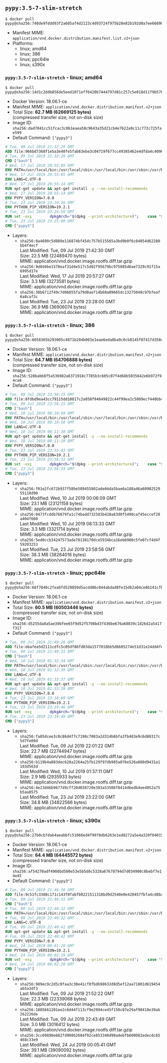 ## `pypy:3.5-7-slim-stretch`

```console
$ docker pull pypy@sha256:740de9fddd93f2a685af4d2123c4d93724f975b28e82b192d0a7ee6689064080
```

-	Manifest MIME: `application/vnd.docker.distribution.manifest.list.v2+json`
-	Platforms:
	-	linux; amd64
	-	linux; 386
	-	linux; ppc64le
	-	linux; s390x

### `pypy:3.5-7-slim-stretch` - linux; amd64

```console
$ docker pull pypy@sha256:14d1c2ddb856de5eed1071eff6420b7444797d81c257c5e018d11f9b576a1d4c
```

-	Docker Version: 18.06.1-ce
-	Manifest MIME: `application/vnd.docker.distribution.manifest.v2+json`
-	Total Size: **62.7 MB (62669125 bytes)**  
	(compressed transfer size, not on-disk size)
-	Image ID: `sha256:dad7041cc51fcac3c0b1eaea58c9643a35d21cb4e7622a9c11c772c725fae599`
-	Default Command: `["pypy3"]`

```dockerfile
# Tue, 09 Jul 2019 21:32:29 GMT
ADD file:966bd7368f1e5a3e40fe5fab63ebe3c04719f677cc49385462e4dfda4c4096fb in / 
# Tue, 09 Jul 2019 21:32:29 GMT
CMD ["bash"]
# Wed, 17 Jul 2019 20:55:05 GMT
ENV PATH=/usr/local/bin:/usr/local/sbin:/usr/local/bin:/usr/sbin:/usr/bin:/sbin:/bin
# Wed, 17 Jul 2019 20:55:05 GMT
ENV LANG=C.UTF-8
# Wed, 17 Jul 2019 20:55:14 GMT
RUN apt-get update && apt-get install -y --no-install-recommends 		ca-certificates 		libexpat1 		libffi6 		libgdbm3 		libsqlite3-0 	&& rm -rf /var/lib/apt/lists/*
# Wed, 17 Jul 2019 20:55:14 GMT
ENV PYPY_VERSION=7.0.0
# Tue, 23 Jul 2019 23:24:16 GMT
ENV PYTHON_PIP_VERSION=19.2.1
# Tue, 23 Jul 2019 23:24:59 GMT
RUN set -ex; 		dpkgArch="$(dpkg --print-architecture)"; 	case "${dpkgArch##*-}" in 		amd64) pypyArch='linux64'; sha256='729e3c54325969c98bd3658c6342b9f5987b96bad1d6def04250a08401b54c4b' ;; 		i386) pypyArch='linux32'; sha256='b8db8fbca9621de8ea8cd7184b322f2dddb2f385e8e5a63dfb75bb3fea4b2e3f' ;; 		ppc64el) pypyArch='ppc64le'; sha256='2912884da05abc2cdf71dd337c3f280095351312c1a1732a52b6878174a0fd02' ;; 		s390x) pypyArch='s390x'; sha256='d588b045cc0d3a75c31fce54c1d181b1206ad9a5dd272fe79160a6268401605f' ;; 		*) echo >&2 "error: current architecture ($dpkgArch) does not have a corresponding PyPy $PYPY_VERSION binary release"; exit 1 ;; 	esac; 		savedAptMark="$(apt-mark showmanual)"; 	apt-get update; 	apt-get install -y --no-install-recommends 		bzip2 		wget 		libncurses5 	; 		wget -O pypy.tar.bz2 "https://bitbucket.org/pypy/pypy/downloads/pypy3.5-v${PYPY_VERSION}-${pypyArch}.tar.bz2" --progress=dot:giga; 	echo "$sha256 *pypy.tar.bz2" | sha256sum -c; 	tar -xjC /usr/local --strip-components=1 -f pypy.tar.bz2; 	find /usr/local/lib-python -depth -type d -a \( -name test -o -name tests \) -exec rm -rf '{}' +; 	rm pypy.tar.bz2; 		pypy3 --version; 		if [ -f /usr/local/lib_pypy/_ssl_build.py ]; then 		apt-get install -y --no-install-recommends gcc libc6-dev libssl-dev; 		cd /usr/local/lib_pypy; 		pypy3 _ssl_build.py; 	fi; 		wget -O get-pip.py 'https://bootstrap.pypa.io/get-pip.py'; 		pypy3 get-pip.py 		--disable-pip-version-check 		--no-cache-dir 		"pip==$PYTHON_PIP_VERSION" 	; 	pip --version; 		rm -f get-pip.py; 		apt-mark auto '.*' > /dev/null; 	[ -z "$savedAptMark" ] || apt-mark manual $savedAptMark > /dev/null; 	find /usr/local -type f -executable -exec ldd '{}' ';' 		| awk '/=>/ { print $(NF-1) }' 		| sort -u 		| xargs -r dpkg-query --search 		| cut -d: -f1 		| sort -u 		| xargs -r apt-mark manual 	; 	apt-get purge -y --auto-remove -o APT::AutoRemove::RecommendsImportant=false; 	rm -rf /var/lib/apt/lists/*; 	pypy3 --version; 	pip --version
# Tue, 23 Jul 2019 23:25:00 GMT
CMD ["pypy3"]
```

-	Layers:
	-	`sha256:0a4690c5d889e116874bf45dc757b515565a3bd9b0f6c04054d62280bb4f4ecf`  
		Last Modified: Tue, 09 Jul 2019 21:42:30 GMT  
		Size: 22.5 MB (22489470 bytes)  
		MIME: application/vnd.docker.image.rootfs.diff.tar.gzip
	-	`sha256:9d0d4be1570eaf31d4e517c5d02f95679bc975085d6ae7329c91f15a6995d17e`  
		Last Modified: Wed, 17 Jul 2019 20:57:27 GMT  
		Size: 3.3 MB (3273581 bytes)  
		MIME: application/vnd.docker.image.rootfs.diff.tar.gzip
	-	`sha256:38b6712f49c7d06855fa79d8ae714b68a09665dc13275048c97bfeaf6a8caf3c`  
		Last Modified: Tue, 23 Jul 2019 23:28:00 GMT  
		Size: 36.9 MB (36906074 bytes)  
		MIME: application/vnd.docker.image.rootfs.diff.tar.gzip

### `pypy:3.5-7-slim-stretch` - linux; 386

```console
$ docker pull pypy@sha256:6058365b293005c4871b204b003e1eae6eda8ba9c0cb8145f0741fd358cfbcce
```

-	Docker Version: 18.06.1-ce
-	Manifest MIME: `application/vnd.docker.distribution.manifest.v2+json`
-	Total Size: **64.7 MB (64706888 bytes)**  
	(compressed transfer size, not on-disk size)
-	Image ID: `sha256:528babb8f5a536982a6371918c7785b3c605c07f4d68b5035642e6b972f94ca8`
-	Default Command: `["pypy3"]`

```dockerfile
# Tue, 09 Jul 2019 23:56:15 GMT
ADD file:8fdbd9ea43cc79115dd10817c2a058f94649822c44f99ea1c5089ecf440bb4cd in / 
# Tue, 09 Jul 2019 23:56:15 GMT
CMD ["bash"]
# Wed, 10 Jul 2019 08:10:58 GMT
ENV PATH=/usr/local/bin:/usr/local/sbin:/usr/local/bin:/usr/sbin:/usr/bin:/sbin:/bin
# Wed, 10 Jul 2019 08:10:58 GMT
ENV LANG=C.UTF-8
# Wed, 10 Jul 2019 08:11:10 GMT
RUN apt-get update && apt-get install -y --no-install-recommends 		ca-certificates 		libexpat1 		libffi6 		libgdbm3 		libsqlite3-0 	&& rm -rf /var/lib/apt/lists/*
# Wed, 10 Jul 2019 08:11:10 GMT
ENV PYPY_VERSION=7.0.0
# Tue, 23 Jul 2019 23:55:43 GMT
ENV PYTHON_PIP_VERSION=19.2.1
# Tue, 23 Jul 2019 23:56:32 GMT
RUN set -ex; 		dpkgArch="$(dpkg --print-architecture)"; 	case "${dpkgArch##*-}" in 		amd64) pypyArch='linux64'; sha256='729e3c54325969c98bd3658c6342b9f5987b96bad1d6def04250a08401b54c4b' ;; 		i386) pypyArch='linux32'; sha256='b8db8fbca9621de8ea8cd7184b322f2dddb2f385e8e5a63dfb75bb3fea4b2e3f' ;; 		ppc64el) pypyArch='ppc64le'; sha256='2912884da05abc2cdf71dd337c3f280095351312c1a1732a52b6878174a0fd02' ;; 		s390x) pypyArch='s390x'; sha256='d588b045cc0d3a75c31fce54c1d181b1206ad9a5dd272fe79160a6268401605f' ;; 		*) echo >&2 "error: current architecture ($dpkgArch) does not have a corresponding PyPy $PYPY_VERSION binary release"; exit 1 ;; 	esac; 		savedAptMark="$(apt-mark showmanual)"; 	apt-get update; 	apt-get install -y --no-install-recommends 		bzip2 		wget 		libncurses5 	; 		wget -O pypy.tar.bz2 "https://bitbucket.org/pypy/pypy/downloads/pypy3.5-v${PYPY_VERSION}-${pypyArch}.tar.bz2" --progress=dot:giga; 	echo "$sha256 *pypy.tar.bz2" | sha256sum -c; 	tar -xjC /usr/local --strip-components=1 -f pypy.tar.bz2; 	find /usr/local/lib-python -depth -type d -a \( -name test -o -name tests \) -exec rm -rf '{}' +; 	rm pypy.tar.bz2; 		pypy3 --version; 		if [ -f /usr/local/lib_pypy/_ssl_build.py ]; then 		apt-get install -y --no-install-recommends gcc libc6-dev libssl-dev; 		cd /usr/local/lib_pypy; 		pypy3 _ssl_build.py; 	fi; 		wget -O get-pip.py 'https://bootstrap.pypa.io/get-pip.py'; 		pypy3 get-pip.py 		--disable-pip-version-check 		--no-cache-dir 		"pip==$PYTHON_PIP_VERSION" 	; 	pip --version; 		rm -f get-pip.py; 		apt-mark auto '.*' > /dev/null; 	[ -z "$savedAptMark" ] || apt-mark manual $savedAptMark > /dev/null; 	find /usr/local -type f -executable -exec ldd '{}' ';' 		| awk '/=>/ { print $(NF-1) }' 		| sort -u 		| xargs -r dpkg-query --search 		| cut -d: -f1 		| sort -u 		| xargs -r apt-mark manual 	; 	apt-get purge -y --auto-remove -o APT::AutoRemove::RecommendsImportant=false; 	rm -rf /var/lib/apt/lists/*; 	pypy3 --version; 	pip --version
# Tue, 23 Jul 2019 23:56:33 GMT
CMD ["pypy3"]
```

-	Layers:
	-	`sha256:f01e2fc672b937f58be589455802ade04da5bae6a188a46a6090252055118d90`  
		Last Modified: Wed, 10 Jul 2019 00:06:09 GMT  
		Size: 23.1 MB (23121158 bytes)  
		MIME: application/vnd.docker.image.rootfs.diff.tar.gzip
	-	`sha256:0473fcddb76879fa1c74badd732583b428a83d0f5490caf45eccef28a404f660`  
		Last Modified: Wed, 10 Jul 2019 08:13:33 GMT  
		Size: 3.3 MB (3321714 bytes)  
		MIME: application/vnd.docker.image.rootfs.diff.tar.gzip
	-	`sha256:5ed0ccb34247573ade70138170dce5934bca16eb6980c5fe07cf4d4f59203253`  
		Last Modified: Tue, 23 Jul 2019 23:58:56 GMT  
		Size: 38.3 MB (38264016 bytes)  
		MIME: application/vnd.docker.image.rootfs.diff.tar.gzip

### `pypy:3.5-7-slim-stretch` - linux; ppc64le

```console
$ docker pull pypy@sha256:68f7040c2fea8fd529059d5acdd86c044abdad8fe15db2a04ce8b141cfb99af4
```

-	Docker Version: 18.06.1-ce
-	Manifest MIME: `application/vnd.docker.distribution.manifest.v2+json`
-	Total Size: **60.5 MB (60503446 bytes)**  
	(compressed transfer size, not on-disk size)
-	Image ID: `sha256:d5255da8a5ae39bfee65f9d52f5798bd3f436be676a68839c1d26d2a5417f317`
-	Default Command: `["pypy3"]`

```dockerfile
# Tue, 09 Jul 2019 21:49:26 GMT
ADD file:ebafea5d2111cdfc5c05df86fd03da1577018bb5d6605274e51d31e24dd4feaf in / 
# Tue, 09 Jul 2019 21:49:31 GMT
CMD ["bash"]
# Wed, 10 Jul 2019 01:32:34 GMT
ENV PATH=/usr/local/bin:/usr/local/sbin:/usr/local/bin:/usr/sbin:/usr/bin:/sbin:/bin
# Wed, 10 Jul 2019 01:32:39 GMT
ENV LANG=C.UTF-8
# Wed, 10 Jul 2019 01:33:37 GMT
RUN apt-get update && apt-get install -y --no-install-recommends 		ca-certificates 		libexpat1 		libffi6 		libgdbm3 		libsqlite3-0 	&& rm -rf /var/lib/apt/lists/*
# Wed, 10 Jul 2019 01:33:39 GMT
ENV PYPY_VERSION=7.0.0
# Tue, 23 Jul 2019 23:18:09 GMT
ENV PYTHON_PIP_VERSION=19.2.1
# Tue, 23 Jul 2019 23:19:46 GMT
RUN set -ex; 		dpkgArch="$(dpkg --print-architecture)"; 	case "${dpkgArch##*-}" in 		amd64) pypyArch='linux64'; sha256='729e3c54325969c98bd3658c6342b9f5987b96bad1d6def04250a08401b54c4b' ;; 		i386) pypyArch='linux32'; sha256='b8db8fbca9621de8ea8cd7184b322f2dddb2f385e8e5a63dfb75bb3fea4b2e3f' ;; 		ppc64el) pypyArch='ppc64le'; sha256='2912884da05abc2cdf71dd337c3f280095351312c1a1732a52b6878174a0fd02' ;; 		s390x) pypyArch='s390x'; sha256='d588b045cc0d3a75c31fce54c1d181b1206ad9a5dd272fe79160a6268401605f' ;; 		*) echo >&2 "error: current architecture ($dpkgArch) does not have a corresponding PyPy $PYPY_VERSION binary release"; exit 1 ;; 	esac; 		savedAptMark="$(apt-mark showmanual)"; 	apt-get update; 	apt-get install -y --no-install-recommends 		bzip2 		wget 		libncurses5 	; 		wget -O pypy.tar.bz2 "https://bitbucket.org/pypy/pypy/downloads/pypy3.5-v${PYPY_VERSION}-${pypyArch}.tar.bz2" --progress=dot:giga; 	echo "$sha256 *pypy.tar.bz2" | sha256sum -c; 	tar -xjC /usr/local --strip-components=1 -f pypy.tar.bz2; 	find /usr/local/lib-python -depth -type d -a \( -name test -o -name tests \) -exec rm -rf '{}' +; 	rm pypy.tar.bz2; 		pypy3 --version; 		if [ -f /usr/local/lib_pypy/_ssl_build.py ]; then 		apt-get install -y --no-install-recommends gcc libc6-dev libssl-dev; 		cd /usr/local/lib_pypy; 		pypy3 _ssl_build.py; 	fi; 		wget -O get-pip.py 'https://bootstrap.pypa.io/get-pip.py'; 		pypy3 get-pip.py 		--disable-pip-version-check 		--no-cache-dir 		"pip==$PYTHON_PIP_VERSION" 	; 	pip --version; 		rm -f get-pip.py; 		apt-mark auto '.*' > /dev/null; 	[ -z "$savedAptMark" ] || apt-mark manual $savedAptMark > /dev/null; 	find /usr/local -type f -executable -exec ldd '{}' ';' 		| awk '/=>/ { print $(NF-1) }' 		| sort -u 		| xargs -r dpkg-query --search 		| cut -d: -f1 		| sort -u 		| xargs -r apt-mark manual 	; 	apt-get purge -y --auto-remove -o APT::AutoRemove::RecommendsImportant=false; 	rm -rf /var/lib/apt/lists/*; 	pypy3 --version; 	pip --version
# Tue, 23 Jul 2019 23:19:49 GMT
CMD ["pypy3"]
```

-	Layers:
	-	`sha256:fa05dcee3c0c86d4f7c7198c7083a2d314b6bfa3fb483e9c6d80317c5d7fe09d`  
		Last Modified: Tue, 09 Jul 2019 22:01:22 GMT  
		Size: 22.7 MB (22744947 bytes)  
		MIME: application/vnd.docker.image.rootfs.diff.tar.gzip
	-	`sha256:b119b4a803dec628a2264a25fb129f97db985a076e526a880d9431a1103d563d`  
		Last Modified: Wed, 10 Jul 2019 01:37:11 GMT  
		Size: 2.9 MB (2935933 bytes)  
		MIME: application/vnd.docker.image.rootfs.diff.tar.gzip
	-	`sha256:4e23d46b9677d9cff20d038720e303a53506f8414d6edb4eed052a75b5aa8575`  
		Last Modified: Tue, 23 Jul 2019 23:22:00 GMT  
		Size: 34.8 MB (34822566 bytes)  
		MIME: application/vnd.docker.image.rootfs.diff.tar.gzip

### `pypy:3.5-7-slim-stretch` - linux; s390x

```console
$ docker pull pypy@sha256:27b0cb7dab4aeabbfc51066ed4f9970db6263e1ed8272a5e4a320f04015d16e5
```

-	Docker Version: 18.06.1-ce
-	Manifest MIME: `application/vnd.docker.distribution.manifest.v2+json`
-	Total Size: **64.4 MB (64445572 bytes)**  
	(compressed transfer size, not on-disk size)
-	Image ID: `sha256:af54270adf4908bd500e53e5b5d8c5328a67678794d7d034900c8bebf7e14e45`
-	Default Command: `["pypy3"]`

```dockerfile
# Tue, 09 Jul 2019 21:46:30 GMT
ADD file:9c51fc3388c171c143f0fabfb0221511318bd9d2540e0e420457fbfa4cd8ba45 in / 
# Tue, 09 Jul 2019 21:46:31 GMT
CMD ["bash"]
# Tue, 09 Jul 2019 22:40:32 GMT
ENV PATH=/usr/local/bin:/usr/local/sbin:/usr/local/bin:/usr/sbin:/usr/bin:/sbin:/bin
# Tue, 09 Jul 2019 22:40:32 GMT
ENV LANG=C.UTF-8
# Tue, 09 Jul 2019 22:40:41 GMT
RUN apt-get update && apt-get install -y --no-install-recommends 		ca-certificates 		libexpat1 		libffi6 		libgdbm3 		libsqlite3-0 	&& rm -rf /var/lib/apt/lists/*
# Tue, 09 Jul 2019 22:40:42 GMT
ENV PYPY_VERSION=7.0.0
# Wed, 24 Jul 2019 00:01:28 GMT
ENV PYTHON_PIP_VERSION=19.2.1
# Wed, 24 Jul 2019 00:02:19 GMT
RUN set -ex; 		dpkgArch="$(dpkg --print-architecture)"; 	case "${dpkgArch##*-}" in 		amd64) pypyArch='linux64'; sha256='729e3c54325969c98bd3658c6342b9f5987b96bad1d6def04250a08401b54c4b' ;; 		i386) pypyArch='linux32'; sha256='b8db8fbca9621de8ea8cd7184b322f2dddb2f385e8e5a63dfb75bb3fea4b2e3f' ;; 		ppc64el) pypyArch='ppc64le'; sha256='2912884da05abc2cdf71dd337c3f280095351312c1a1732a52b6878174a0fd02' ;; 		s390x) pypyArch='s390x'; sha256='d588b045cc0d3a75c31fce54c1d181b1206ad9a5dd272fe79160a6268401605f' ;; 		*) echo >&2 "error: current architecture ($dpkgArch) does not have a corresponding PyPy $PYPY_VERSION binary release"; exit 1 ;; 	esac; 		savedAptMark="$(apt-mark showmanual)"; 	apt-get update; 	apt-get install -y --no-install-recommends 		bzip2 		wget 		libncurses5 	; 		wget -O pypy.tar.bz2 "https://bitbucket.org/pypy/pypy/downloads/pypy3.5-v${PYPY_VERSION}-${pypyArch}.tar.bz2" --progress=dot:giga; 	echo "$sha256 *pypy.tar.bz2" | sha256sum -c; 	tar -xjC /usr/local --strip-components=1 -f pypy.tar.bz2; 	find /usr/local/lib-python -depth -type d -a \( -name test -o -name tests \) -exec rm -rf '{}' +; 	rm pypy.tar.bz2; 		pypy3 --version; 		if [ -f /usr/local/lib_pypy/_ssl_build.py ]; then 		apt-get install -y --no-install-recommends gcc libc6-dev libssl-dev; 		cd /usr/local/lib_pypy; 		pypy3 _ssl_build.py; 	fi; 		wget -O get-pip.py 'https://bootstrap.pypa.io/get-pip.py'; 		pypy3 get-pip.py 		--disable-pip-version-check 		--no-cache-dir 		"pip==$PYTHON_PIP_VERSION" 	; 	pip --version; 		rm -f get-pip.py; 		apt-mark auto '.*' > /dev/null; 	[ -z "$savedAptMark" ] || apt-mark manual $savedAptMark > /dev/null; 	find /usr/local -type f -executable -exec ldd '{}' ';' 		| awk '/=>/ { print $(NF-1) }' 		| sort -u 		| xargs -r dpkg-query --search 		| cut -d: -f1 		| sort -u 		| xargs -r apt-mark manual 	; 	apt-get purge -y --auto-remove -o APT::AutoRemove::RecommendsImportant=false; 	rm -rf /var/lib/apt/lists/*; 	pypy3 --version; 	pip --version
# Wed, 24 Jul 2019 00:02:20 GMT
CMD ["pypy3"]
```

-	Layers:
	-	`sha256:989ec9c2d5c0faa3c30e41cf0fbdb98632d8d5ef12aa71801d619454a65a3df3`  
		Last Modified: Tue, 09 Jul 2019 21:52:22 GMT  
		Size: 22.3 MB (22339068 bytes)  
		MIME: application/vnd.docker.image.rootfs.diff.tar.gzip
	-	`sha256:1805661201ee2c6d44f113cf9e2994ce45f150c07e29af98418e39ab262226de`  
		Last Modified: Tue, 09 Jul 2019 22:43:49 GMT  
		Size: 3.0 MB (3016412 bytes)  
		MIME: application/vnd.docker.image.rootfs.diff.tar.gzip
	-	`sha256:3cc69890e682fd90862684f92ce853340d90a4ebfb600082edecdc65468c33e9`  
		Last Modified: Wed, 24 Jul 2019 00:05:41 GMT  
		Size: 39.1 MB (39090092 bytes)  
		MIME: application/vnd.docker.image.rootfs.diff.tar.gzip
